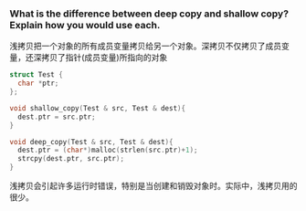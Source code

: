 ### What is the difference between deep copy and shallow copy? Explain how you would use each.

浅拷贝把一个对象的所有成员变量拷贝给另一个对象。深拷贝不仅拷贝了成员变量，还深拷贝了指针(成员变量)所指向的对象

``` c++
struct Test {
  char *ptr;
};

void shallow_copy(Test & src, Test & dest){
  dest.ptr = src.ptr;
}

void deep_copy(Test & src, Test & dest){
  dest.ptr = (char*)malloc(strlen(src.ptr)+1);
  strcpy(dest.ptr, src.ptr);
}
```

浅拷贝会引起许多运行时错误，特别是当创建和销毁对象时。实际中，浅拷贝用的很少。
